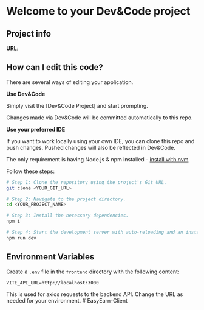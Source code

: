 # Welcome to your Dev&Code project

## Project info

**URL**:

## How can I edit this code?

There are several ways of editing your application.

**Use Dev&Code**

Simply visit the [Dev&Code Project] and start prompting.

Changes made via Dev&Code will be committed automatically to this repo.

**Use your preferred IDE**

If you want to work locally using your own IDE, you can clone this repo and push changes. Pushed changes will also be reflected in Dev&Code.

The only requirement is having Node.js & npm installed - [install with nvm](https://github.com/nvm-sh/nvm#installing-and-updating)

Follow these steps:

```sh
# Step 1: Clone the repository using the project's Git URL.
git clone <YOUR_GIT_URL>

# Step 2: Navigate to the project directory.
cd <YOUR_PROJECT_NAME>

# Step 3: Install the necessary dependencies.
npm i

# Step 4: Start the development server with auto-reloading and an instant preview.
npm run dev

```

## Environment Variables

Create a `.env` file in the `frontend` directory with the following content:

```
VITE_API_URL=http://localhost:3000
```

This is used for axios requests to the backend API. Change the URL as needed for your environment.
#   E a s y E a r n - C l i e n t  
 